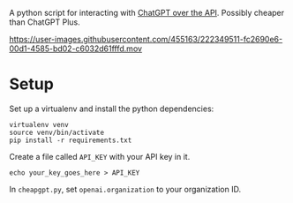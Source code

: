 A python script for interacting with [ChatGPT over the API](https://openai.com/blog/introducing-chatgpt-and-whisper-apis). Possibly cheaper than ChatGPT Plus.

https://user-images.githubusercontent.com/455163/222349511-fc2690e6-00d1-4585-bd02-c6032d61fffd.mov

# Setup
Set up a virtualenv and install the python dependencies:
```shell
virtualenv venv
source venv/bin/activate
pip install -r requirements.txt
```

Create a file called `API_KEY` with your API key in it.
```shell
echo your_key_goes_here > API_KEY
```

In `cheapgpt.py`, set `openai.organization` to your organization ID.
